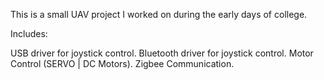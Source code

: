 This is a small UAV project I worked on during the early days of college.

Includes:

USB driver for joystick control.
Bluetooth driver for joystick control.
Motor Control (SERVO | DC Motors).
Zigbee Communication.